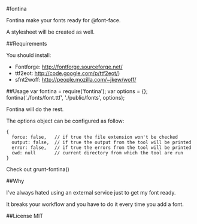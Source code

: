 #fontina

Fontina make your fonts ready for @font-face.

A stylesheet will be created as well.

##Requirements

You should install:

 - Fontforge:   http://fontforge.sourceforge.net/
 - ttf2eot:     http://code.google.com/p/ttf2eot/)
 - sfnt2woff:   http://people.mozilla.com/~jkew/woff/

##Usage
    var fontina = require('fontina');
    var options = {};
    fontina('./fonts/font.ttf', './public/fonts', options);

Fontina will do the rest.

The options object can be configured as follow:

    {
      force: false,   // if true the file extension won't be checked
      output: false,  // if true the output from the tool will be printed
      error: false,   // if true the errors from the tool will be printed
      cwd: null       // current directory from which the tool are run
    }
    
Check out grunt-fontina()
    
##Why

I've always hated using an external service just to get my font ready.

It breaks your workflow and you have to do it every time you add a font.

##License
MIT
